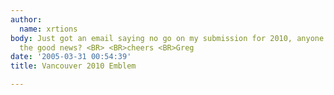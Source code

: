 ```yaml
---
author:
  name: xrtions
body: Just got an email saying no go on my submission for 2010, anyone on here get
  the good news? <BR> <BR>cheers <BR>Greg
date: '2005-03-31 00:54:39'
title: Vancouver 2010 Emblem

---
```


